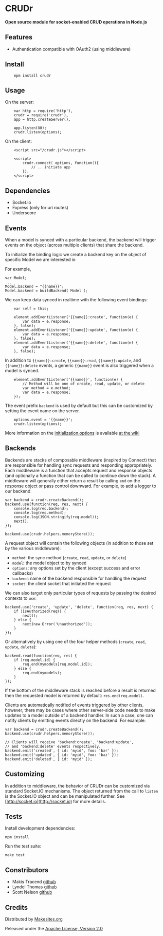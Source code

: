 # CRUDr

__Open source module for socket-enabled CRUD operations in Node.js__


## Features

* Authentication compatible with OAuth2 (using middleware)


## Install
```
	npm install crudr
```

## Usage

On the server:
```
	var http = require('http'),
	crudr = require('crudr'),
	app = http.createServer(),

	app.listen(80);
	crudr.listen(options);
```

On the client:
```
	<script src="/crudr.js"></script>

	<script>
		crudr.connect( options, function(){
			// .. initiate app
		});
	</script>

```

## Dependencies

- Socket.io
- Express (only for uri routes)
- Underscore



## Events

When a model is synced with a particular backend, the backend will trigger events
on the object (across multiple clients) that share the backend.

To initialize the binding logic we create a backend key on the object of specific Model we are interested in


For example,

```
var Model;
...
Model.backend = "{{name}}";
Model.backend = buildBackend( Model );
```

We can keep data synced in realtime with the following event bindings:

```
	var self = this;

	element.addEventListener('{{name}}:create', function(e) {
		var data = e.response;
	}, false);
	element.addEventListener('{{name}}:update', function(e) {
		var data = e.response;
	}, false);
	element.addEventListener('{{name}}:delete', function(e) {
		var data = e.response;
	}, false);
```

In addition to `{{name}}:create`, `{{name}}:read`, `{{name}}:update`, and `{{name}}:delete`
events, a generic `{{name}}` event is also triggered when a model is synced.
```
	element.addEventListener('{{name}}', function(e) {
		// Method will be one of create, read, update, or delete
		var method = e.method;
		var data = e.response;
	});
```
The event prefix `backend` is used by default but this can be customized by setting the
event name on the server.
```
	options.event = '{{name}}';
	crudr.listen(options);
```
More information on the [initialization options](https://github.com/makesites/crudr/wiki/Initialization-Options) is available [at the wiki](https://github.com/makesites/crudr/wiki/Initialization-Options)

## Backends

Backends are stacks of composable middleware (inspired by Connect) that are responsible
for handling sync requests and responding appropriately.  Each middleware is a function
that accepts request and response objects (and optionally a function that can be called
to continue down the stack).  A middleware will generally either return a result by
calling `end` on the response object or pass control downward.  For example, to add a
logger to our backend:

    var backend = crudr.createBackend();
    backend.use(function(req, res, next) {
        console.log(req.backend);
        console.log(req.method);
        console.log(JSON.stringify(req.model));
        next();
    });

    backend.use(crudr.helpers.memoryStore());

A request object will contain the following objects (in addition to those set by
the various middleware):

* `method`: the sync method (`create`, `read`, `update`, or `delete`)
* `model`: the model object to by synced
* `options`: any options set by the client (except success and error callbacks)
* `backend`: name of the backend responsible for handling the request
* `socket`: the client socket that initiated the request

We can also target only particular types of requests by passing the desired contexts to `use`:

    backend.use('create', 'update', 'delete', function(req, res, next) {
        if (isAuthorized(req)) {
            next();
        } else {
            next(new Error('Unauthorized'));
        }
    });

Or alternatively by using one of the four helper methods (`create`, `read`, `update`, `delete`):

    backend.read(function(req, res) {
        if (req.model.id) {
            req.end(mymodels[req.model.id]);
        } else {
            req.end(mymodels);
        }
    });

If the bottom of the middleware stack is reached before a result is returned then the requested
model is returned by default: `res.end(req.model)`.

Clients are automatically notified of events triggered by other clients, however, there may
be cases where other server-side code needs to make updates to a model outside of a backend
handler.  In such a case, one can notify clients by emitting events directly on the backend.
For example:

    var backend = crudr.createBackend();
    backend.use(crudr.helpers.memoryStore());

    // Clients will receive 'backend:create', 'backend:update',
    // and 'backend:delete' events respectively.
    backend.emit('created', { id: 'myid', foo: 'bar' });
    backend.emit('updated', { id: 'myid', foo: 'baz' });
    backend.emit('deleted', { id: 'myid' });


## Customizing

In addition to middleware, the behavior of CRUDr can be customized via standard Socket.IO
mechanisms.  The object returned from the call to `listen` is the Socket.IO object and can be
manipulated further.  See [http://socket.io](http://socket.io) for more details.

## Tests

Install development dependencies:

    npm install

Run the test suite:

    make test


## Constributors

*	Makis Tracend
[github](http://github.com/tracend "Github account")
*	Lyndel Thomas
[github](https://github.com/ryndel "Github account")
*	Scott Nelson
[github](https://github.com/scttnlsn "Github account")


## Credits

Distributed by [Makesites.org](http://makesites.org)

Released under the [Apache License, Version 2.0](http://makesites.org/licenses/APACHE-2.0)
